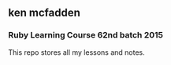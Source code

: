 ## ken mcfadden 
### Ruby Learning Course 62nd batch 2015

This repo stores all my lessons and notes.

